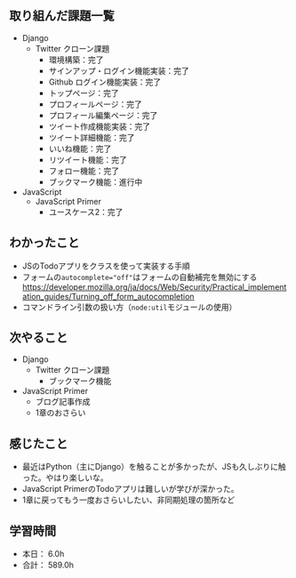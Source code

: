 ## 取り組んだ課題一覧

- Django
  - Twitter クローン課題
    - 環境構築：完了
    - サインアップ・ログイン機能実装：完了
    - Github ログイン機能実装：完了
    - トップページ：完了
    - プロフィールページ：完了
    - プロフィール編集ページ：完了
    - ツイート作成機能実装：完了
    - ツイート詳細機能：完了
    - いいね機能：完了
    - リツイート機能：完了
    - フォロー機能：完了
    - ブックマーク機能：進行中
- JavaScript
    - JavaScript Primer
      - ユースケース2：完了


## わかったこと
- JSのTodoアプリをクラスを使って実装する手順
- フォームの`autocomplete="off"`はフォームの自動補完を無効にする
https://developer.mozilla.org/ja/docs/Web/Security/Practical_implementation_guides/Turning_off_form_autocompletion
- コマンドライン引数の扱い方（`node:util`モジュールの使用）



## 次やること

- Django
  - Twitter クローン課題
    - ブックマーク機能
- JavaScript Primer
  - ブログ記事作成
  - 1章のおさらい  


## 感じたこと
- 最近はPython（主にDjango）を触ることが多かったが、JSも久しぶりに触った。やはり楽しいな。
- JavaScript PrimerのTodoアプリは難しいが学びが深かった。
- 1章に戻ってもう一度おさらいしたい、非同期処理の箇所など




## 学習時間

- 本日： 6.0h
- 合計： 589.0h